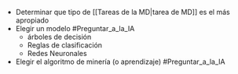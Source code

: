 - Determinar que tipo de [[Tareas de la MD|tarea de MD]]  es el más apropiado
- Elegir un modelo #Preguntar_a_la_IA 
	- árboles de decisión
	- Reglas de clasificación
	- Redes Neuronales
- Elegir el algoritmo de minería (o aprendizaje) #Preguntar_a_la_IA 
